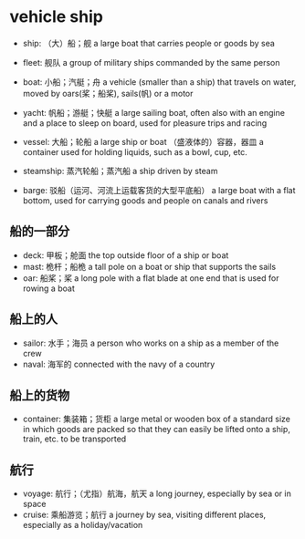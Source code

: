 # vehicle ship

- ship: （大）船；舰 a large boat that carries people or goods by sea
- fleet: 舰队 a group of military ships commanded by the same person

- boat: 小船；汽艇；舟 a vehicle (smaller than a ship) that travels on water, moved by oars(桨；船桨), sails(帆) or a motor
- yacht: 帆船；游艇；快艇 a large sailing boat, often also with an engine and a place to sleep on board, used for pleasure trips and racing

- vessel: 大船；轮船 a large ship or boat （盛液体的）容器，器皿 a container used for holding liquids, such as a bowl, cup, etc.

- steamship: 蒸汽轮船；蒸汽船 a ship driven by steam

- barge: 驳船（运河、河流上运载客货的大型平底船） a large boat with a flat bottom, used for carrying goods and people on canals and rivers

## 船的一部分

- deck: 甲板；舱面 the top outside floor of a ship or boat
- mast: 桅杆；船桅 a tall pole on a boat or ship that supports the sails
- oar: 船桨；桨 a long pole with a flat blade at one end that is used for rowing a boat

## 船上的人

- sailor: 水手；海员 a person who works on a ship as a member of the crew
- naval: 海军的 connected with the navy of a country

## 船上的货物

- container: 集装箱；货柜 a large metal or wooden box of a standard size in which goods are packed so that they can easily be lifted onto a ship, train, etc. to be transported



## 航行

- voyage: 航行；（尤指）航海，航天 a long journey, especially by sea or in space
- cruise: 乘船游览；航行 a journey by sea, visiting different places, especially as a holiday/vacation
